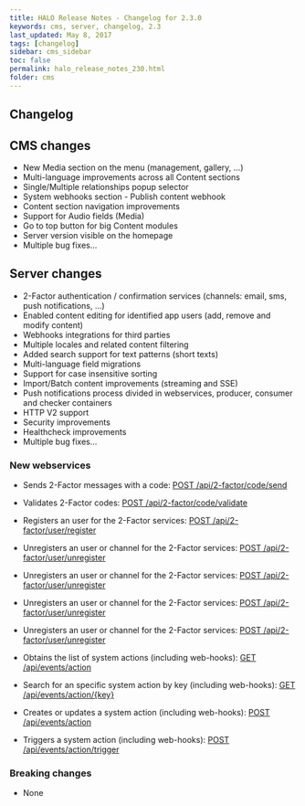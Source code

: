 ```yaml
---
title: HALO Release Notes - Changelog for 2.3.0
keywords: cms, server, changelog, 2.3
last_updated: May 8, 2017
tags: [changelog]
sidebar: cms_sidebar
toc: false
permalink: halo_release_notes_230.html
folder: cms
---
```


## Changelog

## CMS changes
- New Media section on the menu (management, gallery, ...)
- Multi-language improvements across all Content sections
- Single/Multiple relationships popup selector
- System webhooks section - Publish content webhook
- Content section navigation improvements
- Support for Audio fields (Media)
- Go to top button for big Content modules
- Server version visible on the homepage
- Multiple bug fixes...

## Server changes
- 2-Factor authentication / confirmation services (channels: email, sms, push notifications, ...)
- Enabled content editing for identified app users (add, remove and modify content)
- Webhooks integrations for third parties
- Multiple locales and related content filtering
- Added search support for text patterns (short texts)
- Multi-language field migrations
- Support for case insensitive sorting
- Import/Batch content improvements (streaming and SSE)
- Push notifications process divided in webservices, producer, consumer and checker containers
- HTTP V2 support
- Security improvements
- Healthcheck improvements
- Multiple bug fixes...

### New webservices

- Sends 2-Factor messages with a code: 
[POST /api/2-factor/code/send](https://halo.mobgen.com/api/docs/#!/2-factor_-_Code/2_factor_send_code)

- Validates 2-Factor codes: 
[POST /api/2-factor/code/validate](https://halo.mobgen.com/api/docs/#!/2-factor_-_Code/2_factor_validate_code)

- Registers an user for the 2-Factor services:
[POST /api/2-factor/user/register](https://halo.mobgen.com/api/docs/#!/2-factor_-_User/2_factor_register)

- Unregisters an user or channel for the 2-Factor services:
[POST /api/2-factor/user/unregister](https://halo.mobgen.com/api/docs/#!/2-factor_-_User/2_factor_unregister)

- Unregisters an user or channel for the 2-Factor services:
[POST /api/2-factor/user/unregister](https://halo.mobgen.com/api/docs/#!/2-factor_-_User/2_factor_unregister)

- Unregisters an user or channel for the 2-Factor services:
[POST /api/2-factor/user/unregister](https://halo.mobgen.com/api/docs/#!/2-factor_-_User/2_factor_unregister)

- Unregisters an user or channel for the 2-Factor services:
[POST /api/2-factor/user/unregister](https://halo.mobgen.com/api/docs/#!/2-factor_-_User/2_factor_unregister)

- Obtains the list of system actions (including web-hooks):
[GET /api/events/action](https://halo.mobgen.com/api/docs/#!/Events_-_Action/events_action_list)

- Search for an specific system action by key (including web-hooks):
[GET /api/events/action/{key}](https://halo.mobgen.com/api/docs/#!/Events_-_Action/events_action_get)

- Creates or updates a system action (including web-hooks):
[POST /api/events/action](https://halo.mobgen.com/api/docs/#!/Events_-_Action/events_action_create)

- Triggers a system action (including web-hooks):
[POST /api/events/action/trigger](https://halo.mobgen.com/api/docs/#!/Events_-_Action/events_action_trigger)

### Breaking changes

- None


